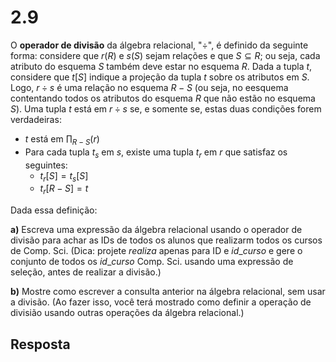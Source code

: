# 2.9

O **operador de divisão** da álgebra relacional, "$\div$", é definido da seguinte forma: considere que $r(R)$ e $s(S)$ sejam relações e que $S \subseteq R$; ou seja, cada atributo do esquema $S$ também deve estar no esquema $R$. Dada a tupla $t$, considere que $t[S]$ indique a projeção da tupla $t$ sobre os atributos em $S$. Logo, $r \div s$ é uma relação no esquema $R - S$ (ou seja, no eesquema contentando todos os atributos do esquema $R$ que não estão no esquema $S$). Uma tupla $t$ está em $r \div s$ se, e somente se, estas duas condições forem verdadeiras:

- $t$ está em $\prod_{R-S}(r)$
- Para cada tupla $t_s$ em $s$, existe uma tupla $t_r$ em $r$ que satisfaz os seguintes:
    - $t_r[S] = t_s[S]$
    - $t_r[R-S] = t$

Dada essa definição:

**a)** Escreva uma expressão da álgebra relacional usando o operador de divisão para achar as IDs de todos os alunos que realizarm todos os cursos de Comp. Sci. (Dica: projete $realiza$ apenas para ID e $id\_curso$ e gere o conjunto de todos os $id\_curso$ Comp. Sci. usando uma expressão de seleção, antes de realizar a divisão.)

**b)** Mostre como escrever a consulta anterior na álgebra relacional, sem usar a divisão. (Ao fazer isso, você terá mostrado como definir a operação de divisião usando outras operações da álgebra relacional.)

## Resposta
